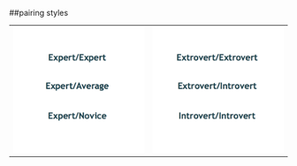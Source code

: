 <!-- .slide: data-background="resources/footer.svg" data-background-size="contain" data-background-position="bottom"  -->

##pairing styles

|||
|-|-|
|<img class="plain" src="resources/pairing-styles-01.png" />|<img class="plain" src="resources/pairing-styles-02.png" />|

<aside class="notes">
  <p>
  </p>
  <p>
  </p>
</aside>
